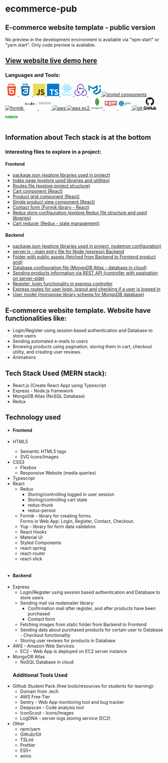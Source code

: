 # ecommerce-pub

## E-commerce website template - public version

No preview in the development environment is available via "npm
start" or "yarn start". Only code preview is available.

## [View website live demo here](https://ecommerce-website36.herokuapp.com/)

<h3 align="left">Languages and Tools:</h3>
 <a href="https://www.w3.org/html/" target="_blank"> <img src="https://raw.githubusercontent.com/devicons/devicon/d00d0969292a6569d45b06d3f350f463a0107b0d/icons/html5/html5-plain-wordmark.svg" alt="html5" width="40" height="40"/> </a>
 <a href="https://www.w3schools.com/css/" target="_blank"> <img src="https://raw.githubusercontent.com/devicons/devicon/d00d0969292a6569d45b06d3f350f463a0107b0d/icons/css3/css3-plain-wordmark.svg" alt="css3" width="40" height="40"/> </a>
 <a href="https://developer.mozilla.org/en-US/docs/Web/JavaScript" target="_blank"> <img src="https://raw.githubusercontent.com/devicons/devicon/d00d0969292a6569d45b06d3f350f463a0107b0d/icons/javascript/javascript-original.svg" alt="javascript" width="40" height="40"/> </a>
 <a href="https://www.typescriptlang.org/" target="_blank"> <img src="https://raw.githubusercontent.com/devicons/devicon/d00d0969292a6569d45b06d3f350f463a0107b0d/icons/typescript/typescript-original.svg" alt="typescript" width="40" height="40"/> </a>
 <a href="https://reactjs.org/" target="_blank"> <img src="https://raw.githubusercontent.com/devicons/devicon/d00d0969292a6569d45b06d3f350f463a0107b0d/icons/react/react-original-wordmark.svg" alt="react" width="40" height="40"/> </a>
 <a href="https://redux.js.org" target="_blank"> <img src="https://raw.githubusercontent.com/devicons/devicon/d00d0969292a6569d45b06d3f350f463a0107b0d/icons/redux/redux-original.svg" alt="redux" width="40" height="40"/> </a>
 <a href="https://material-ui.com/" target="_blank"> <img src="https://raw.githubusercontent.com/devicons/devicon/d00d0969292a6569d45b06d3f350f463a0107b0d/icons/materialui/materialui-original.svg" alt="material ui" width="40" height="40"/> </a>
 <a href="https://styled-components.com/" target="_blank"> <img src="https://styled-components.com/atom.png" alt="styled components" width="40" height="40"/> </a>
 <a href="https://formik.org/" target="_blank"> <img src="https://user-images.githubusercontent.com/4060187/61057426-4e5a4600-a3c3-11e9-9114-630743e05814.png" alt="formik" width="40" height="40"/> </a>
 <a href="https://nodejs.org" target="_blank"> <img src="https://raw.githubusercontent.com/devicons/devicon/d00d0969292a6569d45b06d3f350f463a0107b0d/icons/nodejs/nodejs-original-wordmark.svg" alt="nodejs" width="40" height="40"/> </a>
 <a href="https://expressjs.com" target="_blank"> <img src="https://raw.githubusercontent.com/devicons/devicon/d00d0969292a6569d45b06d3f350f463a0107b0d/icons/express/express-original-wordmark.svg" alt="express" width="40" height="40"/> </a>
 <a href="https://aws.amazon.com" target="_blank"> <img src="https://upload.wikimedia.org/wikipedia/commons/thumb/5/5c/AWS_Simple_Icons_AWS_Cloud.svg/1200px-AWS_Simple_Icons_AWS_Cloud.svg.png" alt="aws" width="60" height="40"/> </a>
 <a href="https://aws.amazon.com/ec2/" target="_blank"> <img src="https://cdn.worldvectorlogo.com/logos/aws-ec2.svg" alt="aws ec2" width="40" height="40"/> </a>
 <a href="https://www.mongodb.com/" target="_blank"> <img src="https://raw.githubusercontent.com/devicons/devicon/d00d0969292a6569d45b06d3f350f463a0107b0d/icons/mongodb/mongodb-original-wordmark.svg" alt="mongodb" width="40" height="40"/> </a>
 <a href="https://www.npmjs.com/" target="_blank"> <img src="https://raw.githubusercontent.com/devicons/devicon/d00d0969292a6569d45b06d3f350f463a0107b0d/icons/npm/npm-original-wordmark.svg" alt="npm" width="40" height="40"/> </a>
 <a href="https://yarnpkg.com/" target="_blank"> <img src="https://raw.githubusercontent.com/devicons/devicon/d00d0969292a6569d45b06d3f350f463a0107b0d/icons/yarn/yarn-original-wordmark.svg" alt="yarn" width="40" height="40"/> </a>
 <a href="https://git-scm.com/" target="_blank"> <img src="https://www.vectorlogo.zone/logos/git-scm/git-scm-icon.svg" alt="git" width="40" height="40"/> </a>
 <a href="https://github.com/" target="_blank"> <img src="https://raw.githubusercontent.com/devicons/devicon/d00d0969292a6569d45b06d3f350f463a0107b0d/icons/github/github-original-wordmark.svg" alt="github" width="40" height="40"/> </a>
 <a href="https://www.nginx.com/" target="_blank"> <img src="https://raw.githubusercontent.com/devicons/devicon/d00d0969292a6569d45b06d3f350f463a0107b0d/icons/nginx/nginx-original.svg" alt="nginx" width="40" height="40"/> </a>

## Information about Tech stack is at the bottom

### Interesting files to explore in a project:

#### Frontend

- [package.json (explore libraries used in project)](https://github.com/awiaderny/ecommerce-pub/blob/master/client/package.json)
- [Index page (explore used libraries and utilities)](https://github.com/awiaderny/ecommerce-pub/blob/master/client/src/index.tsx)
- [Routes file (explore project structure)](https://github.com/awiaderny/ecommerce-pub/blob/master/client/src/Routes.tsx)
- [Cart component (React)](https://github.com/awiaderny/ecommerce-pub/blob/master/client/src/components/cart/Cart.tsx)
- [Product grid component (React)](https://github.com/awiaderny/ecommerce-pub/blob/master/client/src/components/products/ProductGrid.tsx)
- [Single product view component (React)](https://github.com/awiaderny/ecommerce-pub/blob/master/client/src/components/products/ProductDetail.tsx)
- [Contact form (Formik library - React)](https://github.com/awiaderny/ecommerce-pub/blob/master/client/src/components/forms/ContactForm.tsx)
- [Redux store configuration (explore Redux file structure and used libraries)](https://github.com/awiaderny/ecommerce-pub/blob/master/client/src/configureStore.ts)
- [Cart reducer (Redux - state management)](https://github.com/awiaderny/ecommerce-pub/blob/master/client/src/reducers/cart.reducer.ts)

#### Backend

- [package.json (explore libraries used in project, nodemon configuration)](https://github.com/awiaderny/ecommerce-pub/blob/master/package.json)
- [server.js - main entry file for Node (express) Backend](https://github.com/awiaderny/ecommerce-pub/blob/master/server.js)
- [Folder with public assets (fetched from Backend to Frontend product grid)](https://github.com/awiaderny/ecommerce-pub/tree/master/public/products)
- [Database configuration file (MongoDB Atlas - database in cloud)](https://github.com/awiaderny/ecommerce-pub/blob/master/api/config/db.js)
- [Sending products information via REST API (controller with pagination on server-side)](https://github.com/awiaderny/ecommerce-pub/blob/master/api/controllers/products.controller.js)
- [Register, login functionality in express controller](https://github.com/awiaderny/ecommerce-pub/blob/master/api/controllers/user.controller.js)
- [Express routes for user login, logout and checking if a user is logged in](https://github.com/awiaderny/ecommerce-pub/blob/master/api/routes/session.route.js)
- [User model (mongoose library schema for MongoDB database)](https://github.com/awiaderny/ecommerce-pub/blob/master/api/models/user.model.js)

<section
  style={{
    fontSize: '1.2rem',
    marginBottom: '1.2em',
    lineHeight: '1.5',
  }}
>
  <p style={{ fontSize: '1.2rem', marginBottom: '1.2em' }}>
    <h1>
     E-commerce website template. Website have functionalities
     like:
    </h1>
    <ul>
      <li>
        Login/Register using session based authentication and
        Database to store users
      </li>
      <li>Sending automated e-mails to users</li>
      <li>
        Browsing products using pagination, storing them in
        cart, checkout utility, and creating user reviews.
      </li>
      <li>Animations</li>
    </ul>
  </p>
  <h2>Tech Stack Used (MERN stack):</h2>
  <ul>
    <li>React.js (Create React App) using Typescript</li>
    <li>Express - Node.js framework</li>
    <li>MongoDB Atlas (NoSQL Database) </li>
    <li>Redux</li>
  </ul>
  <h2>Technology used</h2>
  <ul>
    <li>
      <h4>Frontend</h4>
      <li>HTML5</li>
      <ul>
        <li>Semantic HTML5 tags</li>
        <li>SVG Icons/Images</li>
      </ul>
      <li>
        CSS3
        <ul>
          <li>Flexbox</li>
          <li>Responsive Website (media queries)</li>
        </ul>
      </li>
      <li>Typescript</li>
      <li>
        React
        <ul>
          <li>
            Redux
            <ul>
              <li>
                Storing/controlling logged in user session
              </li>
              <li>Storing/controlling cart state</li>
              <li>redux-thunk</li>
              <li>redux-persist</li>
            </ul>
          </li>
          <li>
            Formik - library for creating forms. <br /> Forms in
            Web App: Login, Register, Contact, Checkout.
          </li>
          <li>Yup - library for form data validation</li>
          <li>React Hooks</li>
          <li>Material UI</li>
          <li>Styled Components</li>
          <li>react-spring</li>
          <li>react-router</li>
          <li>react-slick</li>
        </ul>
      </li>
    </li>
    <br />
    <li>
      <h4>Backend</h4>
      <li>
        Express
        <ul>
          <li>
            Login/Register using session based authentication
            and Database to store users
          </li>
          <li>
            Sending mail via nodemailer library:
            <ul>
              <li>
                Confirmation mail after register, and after
                products have been purchased
              </li>
              <li>Contact form</li>
            </ul>
          </li>
          <li>
            Fetching images from static folder from Backend to
            Frontend
          </li>
          <li>
            Sending data about purchased products for certain
            user to Database - Checkout functionality
          </li>
          <li>Storing user reviews for products in Database</li>
        </ul>
      </li>
      <li>
        AWS - Amazon Web Services
        <ul>
          <li>
            EC2 - Web App is deployed on EC2 server instance
          </li>
        </ul>
      </li>
      <li>
        MongoDB Atlas
        <ul>
          <li>NoSQL Database in cloud</li>
        </ul>
      </li>
    </li>
  </ul>
  <ul>
    <h3>Additional Tools Used</h3>
    <li>
      Github Student Pack (free tools/resources for students for
      learning):
      <ul>
        <li>Domain from .tech</li>
        <li>AWS Free Tier</li>
        <li>
          Sentry - Web App monitoring tool and bug tracker
        </li>
        <li>Deepscan - Code analysis tool</li>
        <li>IconScout - Icons/Images</li>
        <li>LogDNA - server logs storing service (EC2)</li>
      </ul>
    </li>
    <li>
      Other
      <ul>
        <li>npm/yarn</li>
        <li>Github/Git</li>
        <li>TSLint</li>
        <li>Prettier</li>
        <li>ES5+</li>
        <li>axios</li>
      </ul>
    </li>
  </ul>
</section>
